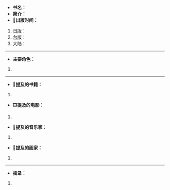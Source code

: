 
- **书名：** 
- **简介：** 
- **📆出版时间：** 
1. 日版：
2. 台版：
3. 大陆：

---

- **主要角色：**

1. 

---

- **📖提及的书籍：** 
1. 

- **🎞️提及的电影：** 
1. 

- **🎼提及的音乐家：** 
1. 

- **🎨提及的画家：** 
1. 

---

- **摘录：** 

1. 